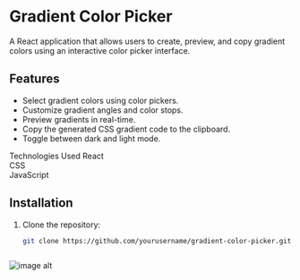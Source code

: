 # Gradient Color Picker

A React application that allows users to create, preview, and copy gradient colors using an interactive color picker interface.<br>

## Features

- Select gradient colors using color pickers.<br>
- Customize gradient angles and color stops.<br>
- Preview gradients in real-time.<br>
- Copy the generated CSS gradient code to the clipboard.<br>
- Toggle between dark and light mode.<br>

Technologies Used
React<br>
CSS<br>
JavaScript<br>

## Installation

1. Clone the repository:<br>
   ```bash
   git clone https://github.com/yourusername/gradient-color-picker.git



![image alt](https://github.com/hummxt/gradient-color-picker/blob/b27c89da4b379a02469f14112ca136167cedd856/src/assets/2024-09-16%2003-21-46%20(online-video-cutter.com)%20(3).gif)
